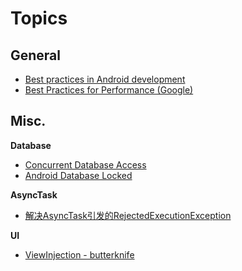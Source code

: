 # Topics

## General
  - [Best practices in Android development](https://github.com/futurice/android-best-practices)
  - [Best Practices for Performance (Google)](http://developer.android.com/intl/zh-tw/training/best-performance.html)
  
## Misc.
**Database**
  - [Concurrent Database Access](https://github.com/dmytrodanylyk/dmytrodanylyk/blob/gh-pages/articles/Concurrent%20Database%20Access.md)
  - [Android Database Locked](http://stackoverflow.com/questions/7930139/android-database-locked)

**AsyncTask**
  - [解决AsyncTask引发的RejectedExecutionException](http://www.cnblogs.com/fotransit/archive/2013/04/17/3025937.html)

**UI**
  - [ViewInjection - butterknife](https://github.com/JakeWharton/butterknife)
